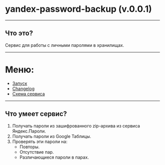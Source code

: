 # yandex-password-backup (v.0.0.1)

***
##  Что это?

Сервис для работы с личными паролями в хранилищаx.

***
# Меню:
- [Запуск](https://gitflic.ru/project/glazarev/yandex-password-backup/blob?file=docs%2Flaunch.md&branch=master&mode=markdown)
- [Changelog](https://gitflic.ru/project/glazarev/yandex-password-backup/blob?file=docs%2Fchange_log.md&branch=master&mode=markdown)
- [Схема сервиса](https://gitflic.ru/project/glazarev/yandex-password-backup/blob?file=docs%2FCхема%20сервиса%20бекапа%20паролей.png&branch=master)
***

## Что умеет сервис?

1. Получать пароли из зашифрованного zip-архива из сервиса Яндекс.Пароли.
2. Получать пароли из Google Таблицы.
3. Проверять эти пароли на:
   - Повторы.
   - Отсутствие пар.
   - Различающиеся пароли в парах.